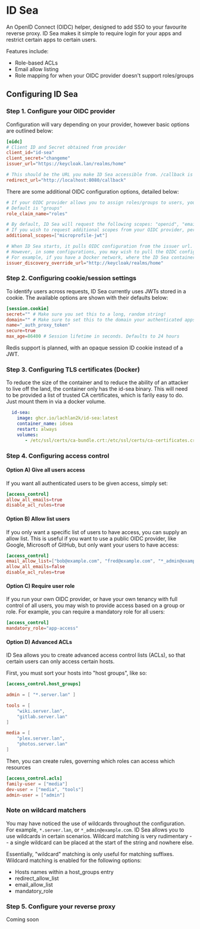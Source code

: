 # ID Sea

An OpenID Connect (OIDC) helper, designed to add SSO to your favourite reverse proxy.
ID Sea makes it simple to require login for your apps and restrict certain apps to certain users.

Features include:
* Role-based ACLs
* Email allow listing
* Role mapping for when your OIDC provider doesn't support roles/groups

## Configuring ID Sea

### Step 1. Configure your OIDC provider

Configuration will vary depending on your provider, however basic options are outlined below:

```toml
[oidc]
# Client ID and Secret obtained from provider
client_id="id-sea"
client_secret="changeme"
issuer_url="https://keycloak.lan/realms/home"

# This should be the URL you make ID Sea accessible from. /callback is added automatically if ommited.
redirect_url="http://localhost:8080/callback"
```

There are some additional OIDC configuration options, detailed below:

```toml
# If your OIDC provider allows you to assign roles/groups to users, you can instruct ID Sea which parameter will contain the list of roles/groups.
# Default is "groups"
role_claim_name="roles"

# By default, ID Sea will request the following scopes: "openid", "email", "profile"
# If you wish to request additional scopes from your OIDC provider, perhaps to gather role/group data, add them here:
additional_scopes=["microprofile-jwt"]

# When ID Sea starts, it pulls OIDC configuration from the issuer url.
# However, in some configurations, you may wish to pull the OIDC configuration from a separate URL.
# For example, if you have a Docker network, where the ID Sea container can reach http://keycloak/, but the public issuer URL is https://keycloak.lan/, that is where this parameter is useful
issuer_discovery_override_url="http://keycloak/realms/home"
```

### Step 2. Configuring cookie/session settings

To identify users across requests, ID Sea currently uses JWTs stored in a cookie. The available options are shown with their defaults below:

```toml
[session.cookie]
secret="" # Make sure you set this to a long, random string!
domain="" # Make sure to set this to the domain your authenticated apps are served from. For example, for auth.server.lan, you may wish to set `domain` to "server.lan"
name="_auth_proxy_token"
secure=true
max_age=86400 # Session lifetime in seconds. Defaults to 24 hours
```

Redis support is planned, with an opaque session ID cookie instead of a JWT.

### Step 3. Configuring TLS certificates (Docker)
To reduce the size of the container and to reduce the ability of an attacker to live off the land, the container only has the id-sea binary. 
This will need to be provided a list of trusted CA certificates, which is farily easy to do. Just mount them in via a docker volume.

```yaml
  id-sea:
    image: ghcr.io/lachlan2k/id-sea:latest
    container_name: idsea
    restart: always
    volumes:
       - /etc/ssl/certs/ca-bundle.crt:/etc/ssl/certs/ca-certificates.crt:ro
```

### Step 4. Configuring access control

#### Option A) Give all users access

If you want all authenticated users to be given access, simply set:
```toml
[access_control]
allow_all_emails=true
disable_acl_rules=true
```

#### Option B) Allow list users

If you only want a specific list of users to have access, you can supply an allow list. This is useful if you want to use a public OIDC provider, like Google, Microsoft of GitHub, but only want your users to have access:
```toml
[access_control]
email_allow_list=["bob@example.com", "fred@example.com", "*_admin@example.com"]
allow_all_emails=false
disable_acl_rules=true
```

#### Option C) Require user role

If you run your own OIDC provider, or have your own tenancy with full control of all users, you may wish to provide access based on a group or role. For example, you can require a mandatory role for all users:
```toml
[access_control]
mandatory_role="app-access"
```

#### Option D) Advanced ACLs

ID Sea allows you to create advanced access control lists (ACLs), so that certain users can only access certain hosts.

First, you must sort your hosts into "host groups", like so:

```toml
[access_control.host_groups]

admin = [ "*.server.lan" ]

tools = [
    "wiki.server.lan",
    "gitlab.server.lan"
]

media = [
    "plex.server.lan",
    "photos.server.lan"
]
```

Then, you can create rules, governing which roles can access which resources

```toml
[access_control.acls]
family-user = ["media"]
dev-user = ["media", "tools"]
admin-user = ["admin"]
```

### Note on wildcard matchers

You may have noticed the use of wildcards throughout the configuration. For example, `*.server.lan`, or `*_admin@example.com`. ID Sea allows you to use wildcards in certain scenarios. Wildcard matching is very rudimentary -- a single wildcard can be placed at the start of the string and nowhere else.

Essentially, "wildcard" matching is only useful for matching suffixes. Wildcard matching is enabled for the following options:
* Hosts names within a host_groups entry
* redirect_allow_list
* email_allow_list
* mandatory_role

### Step 5. Configure your reverse proxy

Coming soon
